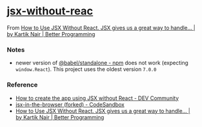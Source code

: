 [jsx-without-reac](https://dirkarnez.github.io/jsx-without-react/)
==================================================================
From [How to Use JSX Without React. JSX gives us a great way to handle… | by Kartik Nair | Better Programming](https://betterprogramming.pub/how-to-use-jsx-without-react-21d23346e5dc)

### Notes
- newer version of [@babel/standalone - npm](https://www.npmjs.com/package/@babel/standalone) does not work (expecting `window.React`). This project uses the oldest version `7.0.0`

### Reference
- [How to create the app using JSX without React - DEV Community](https://dev.to/devsmitra/how-to-create-the-app-using-jsx-without-react-k08)
- [jsx-in-the-browser (forked) - CodeSandbox](https://codesandbox.io/s/jsx-in-the-browser-forked-xxfvio?file=/main.js)
- [How to Use JSX Without React. JSX gives us a great way to handle… | by Kartik Nair | Better Programming](https://betterprogramming.pub/how-to-use-jsx-without-react-21d23346e5dc)
